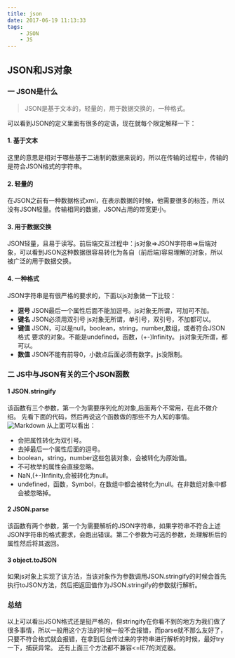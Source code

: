 ```yaml
---
title: json
date: 2017-06-19 11:13:33
tags: 
	- JSON
	- JS
---
```

## JSON和JS对象
### 一 JSON是什么
 >JSON是基于文本的，轻量的，用于数据交换的，一种格式。
 
 可以看到JSON的定义里面有很多的定语，现在就每个限定解释一下：

#### 1. 基于文本
这里的意思是相对于哪些基于二进制的数据来说的，所以在传输的过程中，传输的是符合JSON格式的字符串。
 
#### 2. 轻量的
在JSON之前有一种数据格式xml，在表示数据的时候，他需要很多的标签，所以没有JSON轻量。传输相同的数据，JSON占用的带宽更小。
<!-- more -->
#### 3. 用于数据交换
JSON轻量，且易于读写。前后端交互过程中：js对象=>JSON字符串=>后端对象，可以看到JSON这种数据很容易转化为各自（前后端)容易理解的对象，所以被广泛的用于数据交换。
#### 4. 一种格式
JSON字符串是有很严格的要求的，下面以js对象做一下比较：

* **逗号**  JSON最后一个属性后面不能加逗号。js对象无所谓，可加可不加。
* **键名**  JSON必须用双引号 js对象无所谓，单引号，双引号，不加都可以。
* **键值**  JSON，可以是null，boolean，string，number,数组，或者符合JSON格式			 要求的对象。不能是undefined，函数，(+-)Infinity。
			 js对象无所谓，都可以。
* **数值** JSON不能有前导0，小数点后面必须有数字。js没限制。

### 二 JS中与JSON有关的三个JSON函数

#### 1 JSON.stringify
该函数有三个参数，第一个为需要序列化的对象,后面两个不常用，在此不做介绍。
先看下面的代码，然后再说这个函数做的那些不为人知的事情。
![Markdown](http://orrzkg1ur.bkt.clouddn.com/%E5%B1%8F%E5%B9%95%E5%BF%AB%E7%85%A7%202017-06-17%20%E4%B8%8B%E5%8D%885.24.01.png)
从上面可以看出：

* 会把属性转化为双引号。
* 去掉最后一个属性后面的逗号。
* boolean，string，number这些包装对象，会被转化为原始值。
* 不可枚举的属性会直接忽略。
* NaN,(+-)Infinity,会被转化为null。
* undefined，函数，Symbol，在数组中都会被转化为null。在非数组对象中都会被忽略掉。

#### 2 JSON.parse
该函数有两个参数，第一个为需要解析的JSON字符串，如果字符串不符合上述JSON字符串的格式要求，会跑出错误。第二个参数为可选的参数，处理解析后的属性然后将其返回。

#### 3 object.toJSON
如果js对象上实现了该方法，当该对象作为参数调用JSON.stringify的时候会首先执行toJSON方法，然后把返回值作为JSON.stringify的参数就行解析。

### 总结
以上可以看出JSON格式还是挺严格的，但stringify在你看不到的地方为我们做了很多事情，所以一般用这个方法的时候一般不会报错，而parse就不那么友好了，只要不符合格式就会报错，在拿到后台传过来的字符串进行解析的时候，最好try一下，捕获异常。
还有上面三个方法都不兼容<=IE7的浏览器。